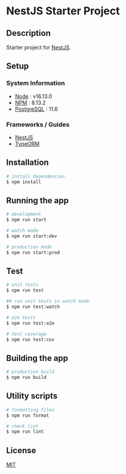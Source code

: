 # NestJS Starter Project

## Description

Starter project for [NestJS](https://docs.nestjs.com/).

## Setup

### System Information

- [Node](https://nodejs.org/en/) : v16.13.0
- [NPM](https://www.npmjs.com/) : 8.13.2
- [PostgreSQL](https://www.postgresql.org/) : 11.6

### Frameworks / Guides

- [NestJS](https://nestjs.com/)
- [TypeORM](https://typeorm.io/#/)

## Installation

```bash
# install dependencies
$ npm install
```

## Running the app

```bash
# development
$ npm run start

# watch mode
$ npm run start:dev

# production mode
$ npm run start:prod
```

## Test

```bash
# unit tests
$ npm run test

## run unit tests in watch mode
$ npm run test:watch

# e2e tests
$ npm run test:e2e

# test coverage
$ npm run test:cov
```

## Building the app

```bash
# production build
$ npm run build
```

## Utility scripts

```bash
# formatting files
$ npm run format

# check lint
$ npm run lint
```

## License

[MIT](./LICENSE)
